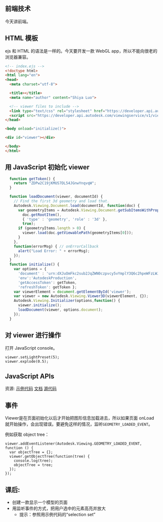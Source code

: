 ## 前端技术

今天讲前端。

## HTML 模板
ejs 和 HTML 的语法是一样的。今天要开发一款 WebGL app，所以不能向很老的浏览器兼容。

```html
<!-- index.ejs -->
<!doctype html>
<html lang="en">
<head>
  <meta charset="utf-8">

  <title></title>
  <meta name="author" content="Shiya Luo">

  <!-- viewer files to include -->
  <link type="text/css" rel="stylesheet" href="https://developer.api.autodesk.com/viewingservice/v1/viewers/style.css"/>
  <script src="https://developer.api.autodesk.com/viewingservice/v1/viewers/viewer3D.min.js"></script>
</head>

<body onload="initialize()">

<div id="viewer"></div>

</body>
</html>
```

## 用 JavaScript 初始化 viewer
```javascript
  function getToken() {
    return "ZDPw2C19jKMUS7DL54JGnwYnqvqW";
  }

  function loadDocument(viewer, documentId) {
    // Find the first 3d geometry and load that.
    Autodesk.Viewing.Document.load(documentId, function(doc) {
      var geometryItems = Autodesk.Viewing.Document.getSubItemsWithProperties(
        doc.getRootItem(),
        { 'type' : 'geometry', 'role' : '3d' },
        true);
      if (geometryItems.length > 0) {
        viewer.load(doc.getViewablePath(geometryItems[0]));
      }
    },
    function(errorMsg) { // onErrorCallback
      alert("Load Error: " + errorMsg);
    });
  }
  function initialize() {
    var options = {
      'document' : 'urn:dXJuOmFkc2sub2JqZWN0czpvcy5vYmplY3Q6c2hpeWFzLWJ1Y2tldC0xNC9yZXZpdC5ydnQ=',
      'env':'AutodeskProduction',
      'getAccessToken': getToken,
      'refreshToken': getToken };
    var viewerElement = document.getElementById('viewer');
    var viewer = new Autodesk.Viewing.Viewer3D(viewerElement, {});
    Autodesk.Viewing.Initializer(options,function() {
      viewer.initialize();
      loadDocument(viewer, options.document);
    });
  }
```

## 对 viewer 进行操作
打开 JavaScript console。

```
viewer.setLightPreset(5);
viewer.explode(0.5);
```

## JavaScript APIs
资源:
[示例代码](http://developer-autodesk.github.io/LmvDbg/)
[文档](https://developer.autodesk.com/api/viewerapi/)
[源代码](https://autodeskviewer.com/viewers/2.5/viewer3D.js)

## 事件
Viewer是在页面初始化以后才开始把图形信息加载进去，所以如果页面 onLoad 就开始操作，会出现错误。要避免这样的情况，监听`GEOMETRY_LOADED_EVENT`。

例如获取 object tree：
```
viewer.addEventListener(Autodesk.Viewing.GEOMETRY_LOADED_EVENT, function () {
  var objectTree = {};
  viewer.getObjectTree(function(tree) {
    console.log(tree);
    objectTree = tree;
  });
});
```

## 课后:
- 创建一款显示一个模型的页面
- 用监听事件的方式，把用户选中的元素高亮并放大
  - 提示：参照用示例代码的“selection set”

